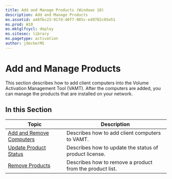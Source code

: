 ```yaml
---
title: Add and Manage Products (Windows 10)
description: Add and Manage Products
ms.assetid: a48fbc23-917d-40f7-985c-e49702c05e51
ms.prod: W10
ms.mktglfcycl: deploy
ms.sitesec: library
ms.pagetype: activation
author: jdeckerMS
---
```


# Add and Manage Products

This section describes how to add client computers into the Volume Activation Management Tool (VAMT). After the computers are added, you can manage the products that are installed on your network.

## In this Section

|Topic |Description |
|------|------------|
|[Add and Remove Computers](add-remove-computers-vamt.md) |Describes how to add client computers to VAMT. |
|[Update Product Status](update-product-status-vamt.md) |Describes how to update the status of product license. |
|[Remove Products](remove-products-vamt.md) |Describes how to remove a product from the product list. |
 
 
 
